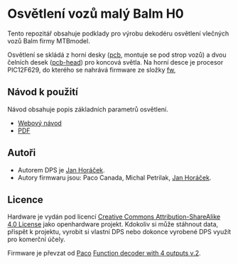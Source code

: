Osvětlení vozů malý Balm H0
===========================

Tento repozitář obsahuje podklady pro výrobu dekodéru osvětlení vlečných vozů
Balm firmy MTBmodel.

Osvětlení se skládá z horní desky ([pcb](pcb), montuje se pod strop vozů) a dvou
čelních desek ([pcb-head](pcb-head)) pro koncová světla. Na horní desce je procesor
PIC12F629, do kterého se nahrává firmware ze složky [fw](fw),

## Návod k použití

Návod obsahuje popis základních parametrů osvětlení.

* [Webový návod](https://docs.google.com/document/d/e/2PACX-1vRgrOjyaV_YPN3vRX59pJFN3mEdiZDsYugB_XFN0bcXFv8iJtmIPFT6zj8s5dFSr0we1PM2x35lkkI6/pub)
* [PDF](https://drive.google.com/file/d/1UF51u17YCr2_-8sSnn3kVr8-1jqHwtga/view)

## Autoři

* Autorem DPS je [Jan Horáček](mailto:jan.horacek@kmz-brno.cz).
* Autory firmwaru jsou: Paco Canada, Michal Petrilak,
  [Jan Horáček](mailto:jan.horacek@kmz-brno.cz).

## Licence

Hardware je vydán pod licencí [Creative Commons Attribution-ShareAlike 4.0
License](https://creativecommons.org/licenses/by-sa/4.0/) jako openhardware
projekt. Kdokoliv si může stáhnout data, přispět k projektu, vyrobit si vlastní
DPS nebo dokonce vyrobené DPS využít pro komerční účely.

Firmware je převzat od [Paco](https://usuaris.tinet.cat/fmco/home_en.htm)
[Function decoder with 4 outputs v.2](https://usuaris.tinet.cat/fmco/home_en.htm).
